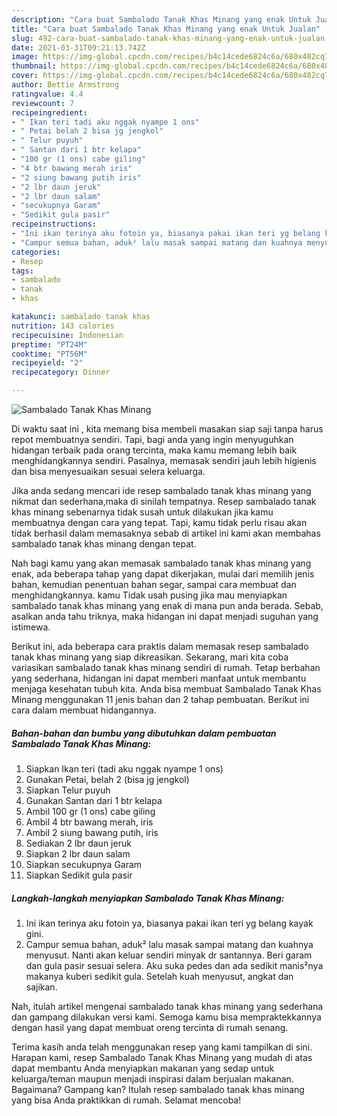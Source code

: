 ```yaml
---
description: "Cara buat Sambalado Tanak Khas Minang yang enak Untuk Jualan"
title: "Cara buat Sambalado Tanak Khas Minang yang enak Untuk Jualan"
slug: 492-cara-buat-sambalado-tanak-khas-minang-yang-enak-untuk-jualan
date: 2021-03-31T09:21:13.742Z
image: https://img-global.cpcdn.com/recipes/b4c14cede6824c6a/680x482cq70/sambalado-tanak-khas-minang-foto-resep-utama.jpg
thumbnail: https://img-global.cpcdn.com/recipes/b4c14cede6824c6a/680x482cq70/sambalado-tanak-khas-minang-foto-resep-utama.jpg
cover: https://img-global.cpcdn.com/recipes/b4c14cede6824c6a/680x482cq70/sambalado-tanak-khas-minang-foto-resep-utama.jpg
author: Bettie Armstrong
ratingvalue: 4.4
reviewcount: 7
recipeingredient:
- " Ikan teri tadi aku nggak nyampe 1 ons"
- " Petai belah 2 bisa jg jengkol"
- " Telur puyuh"
- " Santan dari 1 btr kelapa"
- "100 gr (1 ons) cabe giling"
- "4 btr bawang merah iris"
- "2 siung bawang putih iris"
- "2 lbr daun jeruk"
- "2 lbr daun salam"
- "secukupnya Garam"
- "Sedikit gula pasir"
recipeinstructions:
- "Ini ikan terinya aku fotoin ya, biasanya pakai ikan teri yg belang kayak gini."
- "Campur semua bahan, aduk² lalu masak sampai matang dan kuahnya menyusut. Nanti akan keluar sendiri minyak dr santannya. Beri garam dan gula pasir sesuai selera. Aku suka pedes dan ada sedikit manis²nya makanya kuberi sedikit gula. Setelah kuah menyusut, angkat dan sajikan."
categories:
- Resep
tags:
- sambalado
- tanak
- khas

katakunci: sambalado tanak khas 
nutrition: 143 calories
recipecuisine: Indonesian
preptime: "PT24M"
cooktime: "PT56M"
recipeyield: "2"
recipecategory: Dinner

---
```



![Sambalado Tanak Khas Minang](https://img-global.cpcdn.com/recipes/b4c14cede6824c6a/680x482cq70/sambalado-tanak-khas-minang-foto-resep-utama.jpg)

Di waktu  saat ini , kita memang bisa membeli masakan siap saji tanpa harus repot membuatnya sendiri. Tapi, bagi anda yang ingin menyuguhkan hidangan terbaik pada orang tercinta, maka kamu memang lebih baik menghidangkannya sendiri. Pasalnya, memasak sendiri jauh lebih higienis dan bisa menyesuaikan sesuai selera keluarga.

Jika anda sedang mencari ide resep sambalado tanak khas minang yang nikmat dan sederhana,maka di sinilah tempatnya. Resep sambalado tanak khas minang  sebenarnya tidak susah untuk dilakukan jika kamu membuatnya dengan cara yang tepat. Tapi, kamu tidak perlu risau akan tidak berhasil dalam memasaknya 
sebab di artikel ini kami akan membahas sambalado tanak khas minang dengan tepat.  



Nah bagi kamu yang akan memasak sambalado tanak khas minang yang enak, ada beberapa tahap yang dapat dikerjakan, mulai dari memilih jenis bahan, kemudian penentuan bahan segar, sampai cara membuat dan menghidangkannya. kamu Tidak usah pusing jika mau menyiapkan sambalado tanak khas minang yang enak di mana pun anda berada. Sebab, asalkan anda  tahu triknya, maka hidangan ini dapat menjadi suguhan yang istimewa.

Berikut ini, ada beberapa cara praktis  dalam memasak resep sambalado tanak khas minang yang siap dikreasikan. Sekarang, mari kita coba variasikan sambalado tanak khas minang sendiri di rumah. Tetap berbahan yang sederhana, hidangan ini dapat memberi manfaat untuk membantu menjaga kesehatan tubuh kita. Anda bisa membuat Sambalado Tanak Khas Minang menggunakan 11 jenis bahan dan 2 tahap pembuatan. Berikut ini cara dalam membuat hidangannya.

<!--inarticleads1-->

##### Bahan-bahan dan bumbu yang dibutuhkan dalam pembuatan Sambalado Tanak Khas Minang:

1. Siapkan  Ikan teri (tadi aku nggak nyampe 1 ons)
1. Gunakan  Petai, belah 2 (bisa jg jengkol)
1. Siapkan  Telur puyuh
1. Gunakan  Santan dari 1 btr kelapa
1. Ambil 100 gr (1 ons) cabe giling
1. Ambil 4 btr bawang merah, iris
1. Ambil 2 siung bawang putih, iris
1. Sediakan 2 lbr daun jeruk
1. Siapkan 2 lbr daun salam
1. Siapkan secukupnya Garam
1. Siapkan Sedikit gula pasir




<!--inarticleads2-->

##### Langkah-langkah menyiapkan Sambalado Tanak Khas Minang:

1. Ini ikan terinya aku fotoin ya, biasanya pakai ikan teri yg belang kayak gini.
1. Campur semua bahan, aduk² lalu masak sampai matang dan kuahnya menyusut. Nanti akan keluar sendiri minyak dr santannya. Beri garam dan gula pasir sesuai selera. Aku suka pedes dan ada sedikit manis²nya makanya kuberi sedikit gula. Setelah kuah menyusut, angkat dan sajikan.




Nah, itulah artikel mengenai  sambalado tanak khas minang  yang sederhana dan gampang dilakukan versi kami. Semoga kamu bisa mempraktekkannya dengan hasil yang dapat membuat oreng tercinta di rumah senang. 

Terima kasih anda telah menggunakan resep yang kami tampilkan di sini. Harapan kami, resep  Sambalado Tanak Khas Minang yang mudah di atas dapat membantu Anda menyiapkan makanan yang sedap untuk keluarga/teman maupun menjadi inspirasi dalam berjualan makanan. Bagaimana? Gampang kan? Itulah resep sambalado tanak khas minang yang bisa Anda praktikkan di rumah. Selamat mencoba!

